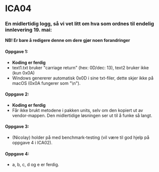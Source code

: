 # ICA04

### En midlertidig logg, så vi vet litt om hva som ordnes til endelig innlevering 19. mai:
**NB! Er bare å redigere denne om dere gjør noen forandringer**

#### Oppgave 1:
- **Koding er ferdig**
- text1.txt bruker "carriage return" (hex: 0D/dec: 13), text2 bruker ikke (kun 0x0A)
- Windows genererer automatisk 0x0D i sine txt-filer, dette skjer ikke på macOS (0x0A fungerer som "\n").

#### Oppgave 2:
- **Koding er ferdig**
- Får ikke brukt metodene i pakken units, selv om den kopiert ut av vendor-mappen. Den midlertidige løsningen ser ut til å funke så langt.

#### Oppgave 3:
- (Nicolay) holder på med benchmark-testing (vil være til god hjelp på oppgave 4 i ICA02).

#### Oppgave 4:
- a, b, c, d og e er ferdig.

